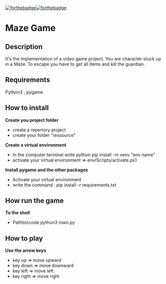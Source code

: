 [![forthebadge](https://forthebadge.com/images/badges/built-with-love.svg)](https://forthebadge.com)[![forthebadge](https://forthebadge.com/images/badges/made-with-python.svg)](https://forthebadge.com)

# Maze Game
					

## Description

It's the implementation of a video game project. 
You are character stuck up in a Maze. To escape you have to get all items
and kill the guardian.

## Requirements

Python3 , pygame.

## How to install

**Create you project folder**
- create a repertory project
- create your folder "ressource"

**Create a virtual environment** 
- In the computer terminal write python pip install -m venv "env name"
- activate your virtual environment => env/Scripts/activate.ps1

**Install pygame and the other packages**
- Activate your virtual environment 
- write the command :  pip install -r requirements.txt 

## How run the game

**To the shell**
- Path\to\code python3 main.py

## How to play

**Use the arrow keys**
- key up => move upward
- key down => move downward
- key left => move left
- key right => move right 